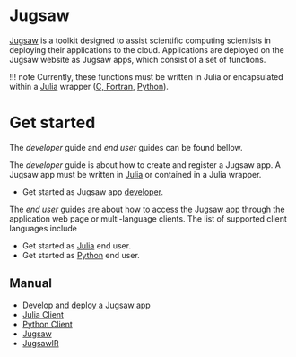 


<a id='Jugsaw'></a>

<a id='Jugsaw-1'></a>

# Jugsaw


[Jugsaw](https://www.jugsaw.co) is a toolkit designed to assist scientific computing scientists in deploying their applications to the cloud. Applications are deployed on the Jugsaw website as Jugsaw apps, which consist of a set of functions.


!!! note
    Currently, these functions must be written in Julia or encapsulated within a [Julia](https://www.julialang.org) wrapper ([C, Fortran](https://docs.julialang.org/en/v1/manual/calling-c-and-fortran-code/), [Python](https://github.com/cjdoris/PythonCall.jl)).



<a id='Get-started'></a>

<a id='Get-started-1'></a>

# Get started


The *developer* guide and *end user* guides can be found bellow.


The *developer* guide is about how to create and register a Jugsaw app. A Jugsaw app must be written in [Julia](https://julialang.org/) or contained in a Julia wrapper.


  * Get started as Jugsaw app [developer](developer.md).


The *end user* guides are about how to access the Jugsaw app through the application web page or multi-language clients. The list of supported client languages include


  * Get started as [Julia](client-julia.md) end user.
  * Get started as [Python](client-python.md) end user.


<a id='Manual'></a>

<a id='Manual-1'></a>

## Manual

- [Develop and deploy a Jugsaw app](developer.md#Develop-and-deploy-a-Jugsaw-app)
- [Julia Client](client-julia.md#Julia-Client)
- [Python Client](client-python.md#Python-Client)
- [Jugsaw](man/Jugsaw.md#Jugsaw)
- [JugsawIR](man/JugsawIR.md#JugsawIR)

